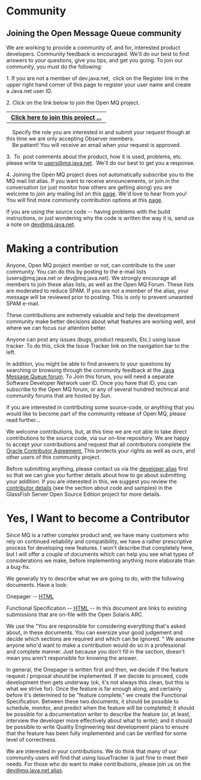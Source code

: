 # Community

## Joining the Open Message Queue community

<p>We are working to provide a community of, and for, interested  product developers. Community feedback is encouraged. We'll do our best  to find answers to your questions, give you tips, and get you going. To join our community, you must do  the following:</p>
<p>1. If you are not a member of dev.java.net,&nbsp; click on  the Register link in the upper right hand corner of this page to  register your user name and create a Java.net user ID.</p>
<p>2. Click on the link below to join the Open MQ project.</p>
<table align="center" border="0" width="256">
  <tbody>
    <tr>
      <th scope="col" width="250"> <div align="center"><a href="http://java.net/projects/mq/watch">Click  here to join this project ... </a></div></th>
    </tr>
  </tbody>
</table>
<p>&nbsp;&nbsp;&nbsp; Specify the role you are interested in and submit your request though at this time we are only accepting Observer members. <br>
  &nbsp;&nbsp;&nbsp; Be patient! You will receive an email when your request is approved.</p>
<p>3.&nbsp; To&nbsp; post comments about the product, how it is used, problems,  etc. please write to <a href="mailto:users@mq.java.net">users@mq.java.net</a>.&nbsp;  We'll do our best to get you a response.</p>
<p>4. Joining the Open MQ project does not automatically subscribe you  to the MQ mail list alias. If you want to receive  announcements, or join in the conversation (or just monitor how others  are getting along) you are welcome to join any mailing list on this <a href="http://mq.java.net/projects/mq/lists">page</a>. We'd love  to hear from you! You will find more community contribution options at this <a href="http://mq.java.net/contributors.html">page</a>. </p>
<p>If you are using the source code -- having problems with the build  instructions, or just wondering why the code is written the way it is,  send us a note on <a href="mailto:dev@mq.java.net">dev@mq.java.net</a>. </p>

# Making a contribution

<p>Anyone, Open MQ project member or not, can contribute to the user community. You can do this by posting to the e-mail lists (users@mq.java.net or dev@mq.java.net). We strongly encourage all members to join these alias lists, as well as the Open MQ Forum. These lists are moderated to reduce SPAM. If you are not a member of the alias, your message will be reviewed prior to posting. This is only to prevent unwanted SPAM e-mail. </p>
<p>These contributions are extremely valuable and help the development community make better decisions about what features are working well, and where we can focus our attention better.</p>
<p>Anyone   can post any issues (bugs, product requests, Etc.) using issue  tracker. To do this, click the Issue Tracker link on the navigation bar to the left.</p>
<p>In addition, you might be able to find answers to your questions by  searching or browsing through the community feedback at the <a href="http://swforum.sun.com/jive/forum.jspa?forumID=24">Java Message  Queue forum</a>. To Join this forum, you will need a separate Software Developer Network user ID. Once you have that ID, you can subscribe to the Open MQ forum, or any of several hundred technical and community forums that are hosted by Sun. </p>
<p>If you are interested in contributing some source-code, or anything that you would like to become part of the community release of Open MQ, please read further...  </p>
<p>We welcome contributions, but, at this time we are not able to take direct contributions to the source code, via our on-line repository. We are happy to accept your contributions and request that all contributors complete the <a href="http://oss.oracle.com/oca.pdf">Oracle Contributor Agreement.</a> This protects your rights as well as ours, and other users of this community project. </p>
<p>Before  submitting anything, please contact us via the <a href="mailto:dev@mq.java.net">developer alias</a> first so that we can give you further details about how to go about submitting your addition.  If you are interested in this, we suggest you review the <a href="http://glassfish.java.net/public/devindex.html">contributor details</a> (see the section about code and samples) in the GlassFish Server Open Source Edition project for more details.</p>

# Yes, I Want to become a Contributor

<p>Since MQ is a rather complex product and, we have many customers who rely on continued reliability and compatibility, we have a rather prescriptive process for developing new features. I won't describe that completely here, but I will offer a couple of documents which can help you see what types of considerations we make, before implementing anything more elaborate than a bug-fix.</p>
<p>We generally try to describe what we are going to do, with the following documents. Have a look:</p>
<p>Onepager -- <a href="./onepager.html">HTML</a></p>
<p>Functional Specification -- <a href="./funcspec.html">HTML</a>  -- In this document are links to existing submissions that are on-file with the Open Solaris ARC. </p>
<p>We use the &quot;You are responsible for considering everything that's asked about, in these documents. You can exersize your good judgement and decide which sections are required and which can be ignored. &quot; We assume anyone who'd want to make a contribution would do so in a professional and complete manner. Just because you don't fill in the section, doesn't mean you aren't responsible for knowing the answer.</p>
<p>In general, the Onepager is written first and then, we decide if the feature request / proposal should be implemented. If we decide to proceed, code development then gets underway (ok, it's not always this clean, but this is what we strive for). Once the feature is far enough along, and certainly before it's determined to be &quot;feature complete,&quot; we create the Functional Specification. Between these two documents, it should be possible to schedule, monitor, and predict when the feature will be completed; it should be possible for a documentation writer to describe the feature (or, at least, interview the developer more effectively about what to write); and it should be possible to write Quality Engineering test development plans to ensure that the feature has been fully implemented and can be verified for some level of correctness. </p>
<p>We are interested in your contributions. We do think that many of our community users will find that using IssueTracker is just fine to meet their needs. For those who do want to make contributions, please join us on the <a href="mailto:dev@mq.java.net">dev@mq.java.net alias</a>.</p>


